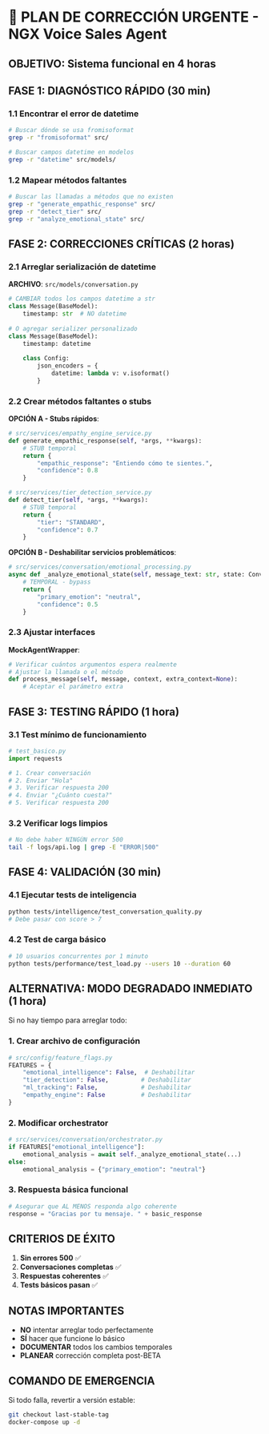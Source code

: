 # 🚨 PLAN DE CORRECCIÓN URGENTE - NGX Voice Sales Agent

## OBJETIVO: Sistema funcional en 4 horas

## FASE 1: DIAGNÓSTICO RÁPIDO (30 min)

### 1.1 Encontrar el error de datetime
```bash
# Buscar dónde se usa fromisoformat
grep -r "fromisoformat" src/

# Buscar campos datetime en modelos
grep -r "datetime" src/models/
```

### 1.2 Mapear métodos faltantes
```bash
# Buscar las llamadas a métodos que no existen
grep -r "generate_empathic_response" src/
grep -r "detect_tier" src/
grep -r "analyze_emotional_state" src/
```

## FASE 2: CORRECCIONES CRÍTICAS (2 horas)

### 2.1 Arreglar serialización de datetime

**ARCHIVO**: `src/models/conversation.py`
```python
# CAMBIAR todos los campos datetime a str
class Message(BaseModel):
    timestamp: str  # NO datetime
    
# O agregar serializer personalizado
class Message(BaseModel):
    timestamp: datetime
    
    class Config:
        json_encoders = {
            datetime: lambda v: v.isoformat()
        }
```

### 2.2 Crear métodos faltantes o stubs

**OPCIÓN A - Stubs rápidos**:
```python
# src/services/empathy_engine_service.py
def generate_empathic_response(self, *args, **kwargs):
    # STUB temporal
    return {
        "empathic_response": "Entiendo cómo te sientes.",
        "confidence": 0.8
    }

# src/services/tier_detection_service.py  
def detect_tier(self, *args, **kwargs):
    # STUB temporal
    return {
        "tier": "STANDARD",
        "confidence": 0.7
    }
```

**OPCIÓN B - Deshabilitar servicios problemáticos**:
```python
# src/services/conversation/emotional_processing.py
async def _analyze_emotional_state(self, message_text: str, state: ConversationState):
    # TEMPORAL - bypass
    return {
        "primary_emotion": "neutral",
        "confidence": 0.5
    }
```

### 2.3 Ajustar interfaces

**MockAgentWrapper**:
```python
# Verificar cuántos argumentos espera realmente
# Ajustar la llamada o el método
def process_message(self, message, context, extra_context=None):
    # Aceptar el parámetro extra
```

## FASE 3: TESTING RÁPIDO (1 hora)

### 3.1 Test mínimo de funcionamiento
```python
# test_basico.py
import requests

# 1. Crear conversación
# 2. Enviar "Hola"
# 3. Verificar respuesta 200
# 4. Enviar "¿Cuánto cuesta?"
# 5. Verificar respuesta 200
```

### 3.2 Verificar logs limpios
```bash
# No debe haber NINGÚN error 500
tail -f logs/api.log | grep -E "ERROR|500"
```

## FASE 4: VALIDACIÓN (30 min)

### 4.1 Ejecutar tests de inteligencia
```bash
python tests/intelligence/test_conversation_quality.py
# Debe pasar con score > 7
```

### 4.2 Test de carga básico
```bash
# 10 usuarios concurrentes por 1 minuto
python tests/performance/test_load.py --users 10 --duration 60
```

## ALTERNATIVA: MODO DEGRADADO INMEDIATO (1 hora)

Si no hay tiempo para arreglar todo:

### 1. Crear archivo de configuración
```python
# src/config/feature_flags.py
FEATURES = {
    "emotional_intelligence": False,  # Deshabilitar
    "tier_detection": False,         # Deshabilitar  
    "ml_tracking": False,            # Deshabilitar
    "empathy_engine": False          # Deshabilitar
}
```

### 2. Modificar orchestrator
```python
# src/services/conversation/orchestrator.py
if FEATURES["emotional_intelligence"]:
    emotional_analysis = await self._analyze_emotional_state(...)
else:
    emotional_analysis = {"primary_emotion": "neutral"}
```

### 3. Respuesta básica funcional
```python
# Asegurar que AL MENOS responda algo coherente
response = "Gracias por tu mensaje. " + basic_response
```

## CRITERIOS DE ÉXITO

1. **Sin errores 500** ✅
2. **Conversaciones completas** ✅
3. **Respuestas coherentes** ✅
4. **Tests básicos pasan** ✅

## NOTAS IMPORTANTES

- **NO** intentar arreglar todo perfectamente
- **SÍ** hacer que funcione lo básico
- **DOCUMENTAR** todos los cambios temporales
- **PLANEAR** corrección completa post-BETA

## COMANDO DE EMERGENCIA

Si todo falla, revertir a versión estable:
```bash
git checkout last-stable-tag
docker-compose up -d
```